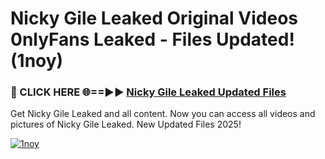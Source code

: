 # Nicky Gile Leaked Original Videos 0nlyFans Leaked - Files Updated! (1noy)

<h3>🔴 CLICK HERE 🌐==►► <a href="https://tinyurl.com/ehrbuxhb" rel="nofollow">Nicky Gile Leaked Updated Files</a></h3>

Get Nicky Gile Leaked and all content. Now you can access all videos and pictures of Nicky Gile Leaked. New Updated Files 2025!

[![1noy](https://i.imgur.com/lVYEuWS.gif)](https://tinyurl.com/ehrbuxhb)

